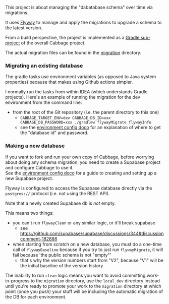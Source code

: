 This project is about managing the "dabatabase schema" over time via migrations.

It uses [Flyway](https://flywaydb.org/documentation/) to manage and apply 
the migrations to upgrade a schema to the latest version.

From a build perspective, the project is implemented as a 
[Gradle sub-project](https://docs.gradle.org/current/userguide/multi_project_builds.html) 
of the overall Cabbage project.

The actual migration files can be found in the 
[migration](src/main/resources/db/migration) directory. 

### Migrating an existing database

The gradle tasks use environment variables (as opposed to Java system 
properties) because that makes using Github actions simpler.

I normally run the tasks from within IDEA (which understands Gradle projects).
Here's an example of running the migration for the dev environment from the 
command line: 

* from the root of the Git repository (i.e. the parent directory to this one)
  * `CABBAGE_TARGET_ENV=dev CABBAGE_DB_ID=xxx CABBAGE_DB_PASSWORD=xxx ./gradlew flywayMigrate flywayInfo`
  * see the [environment config doco](../doc/environment-config.md) for an 
  explanation of where to get the "database id" and password.


### Making a new database

If you want to fork and run your own copy of Cabbage, before worrying about 
doing any schema migration, you need to create a Supabase project and configure
Cabbage to use it.  
See the [environment config doco](../doc/environment-config.md) for a guide to 
creating and setting up a new Supabase project.

Flyway is configured to access the Supabase database directly via the
`postgres://` protocol (i.e. not using the REST API).

Note that a newly created Supabase db is *not* empty.

This means two things:
* you can't run `flywayClean` or any similar logic, or it'll break supabase
  * see https://github.com/supabase/supabase/discussions/344#discussioncomment-182886
* when starting from scratch on a new database, you must do a one-time call of 
`flywayBaseline` because if you try to just run `flywayMigrate`, it will fail 
because 'the public schema is not "empty"'
  * that's why the version numbers start from "V2", because "V1" will be 
  the initial baseline of the version history 
    
The inability to run `clean` logic means you want to avoid committing 
work-in-progress to the `migration` directory, use the `local_dev` directory
instead until you're ready to promote your work to the `migration` directory
at which point (once you push) your stuff will be including the automatic
migration of the DB for each environment.



